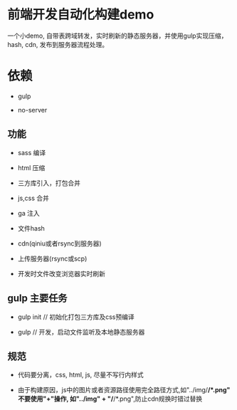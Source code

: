 # 前端开发自动化构建demo
一个小demo, 自带表跨域转发，实时刷新的静态服务器，并使用gulp实现压缩，hash, cdn, 发布到服务器流程处理。

# 依赖

- gulp

- no-server

## 功能

- sass 编译

- html 压缩

- 三方库引入，打包合并

- js,css 合并

- ga 注入

- 文件hash

- cdn(qiniu或者rsync到服务器)

- 上传服务器(rsync或scp)

- 开发时文件改变浏览器实时刷新

## gulp 主要任务

- gulp init    // 初始化打包三方库及css预编译

- gulp         // 开发，启动文件监听及本地静态服务器

## 规范

- 代码要分离，css, html, js, 尽量不写行内样式

- 由于构建原因，js中的图片或者资源路径使用完全路径方式,如"../img/**/*.png" 不要使用"+"操作, 如"../img" + "/**/*.png",防止cdn规换时错过替换
